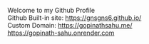 
Welcome to my Github Profile
<br>
Github Built-in site: https://gnsgns6.github.io/
<br>
Custom Domain: https://gopinathsahu.me/
<br>
https://gopinath-sahu.onrender.com
